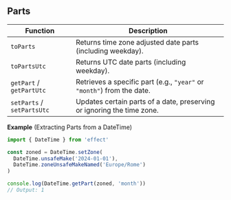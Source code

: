 ## Parts

| Function                   | Description                                                            |
| -------------------------- | ---------------------------------------------------------------------- |
| `toParts`                  | Returns time zone adjusted date parts (including weekday).             |
| `toPartsUtc`               | Returns UTC date parts (including weekday).                            |
| `getPart` / `getPartUtc`   | Retrieves a specific part (e.g., `"year"` or `"month"`) from the date. |
| `setParts` / `setPartsUtc` | Updates certain parts of a date, preserving or ignoring the time zone. |

**Example** (Extracting Parts from a DateTime)

```ts twoslash
import { DateTime } from 'effect'

const zoned = DateTime.setZone(
  DateTime.unsafeMake('2024-01-01'),
  DateTime.zoneUnsafeMakeNamed('Europe/Rome')
)

console.log(DateTime.getPart(zoned, 'month'))
// Output: 1
```
